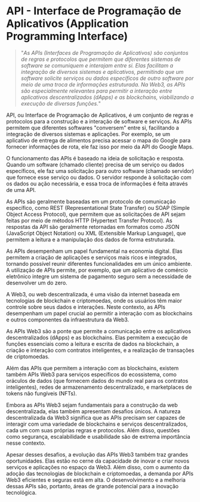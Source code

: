 # API - Interface de Programação de Aplicativos (Application Programming Interface)

>"*As APIs (Interfaces de Programação de Aplicativos) são conjuntos de regras e protocolos que permitem que diferentes sistemas de software se comuniquem e interajam entre si. Elas facilitam a integração de diversos sistemas e aplicativos, permitindo que um software solicite serviços ou dados específicos de outro software por meio de uma troca de informações estruturada. Na Web3, as APIs são especialmente relevantes para permitir a interação entre aplicativos descentralizados (dApps) e as blockchains, viabilizando a execução de diversas funções.*"

API, ou Interface de Programação de Aplicativos, é um conjunto de regras e protocolos para a construção e a interação de software e serviços. As APIs permitem que diferentes softwares "conversem" entre si, facilitando a integração de diversos sistemas e aplicações. Por exemplo, se um aplicativo de entrega de alimentos precisa acessar o mapa do Google para fornecer informações de rota, ele faz isso por meio da API do Google Maps.

O funcionamento das APIs é baseado na ideia de solicitação e resposta. Quando um software (chamado cliente) precisa de um serviço ou dados específicos, ele faz uma solicitação para outro software (chamado servidor) que fornece esse serviço ou dados. O servidor responde à solicitação com os dados ou ação necessária, e essa troca de informações é feita através de uma API.

As APIs são geralmente baseadas em um protocolo de comunicação específico, como REST (Representational State Transfer) ou SOAP (Simple Object Access Protocol), que permitem que as solicitações de API sejam feitas por meio de métodos HTTP (Hypertext Transfer Protocol). As respostas da API são geralmente retornadas em formatos como JSON (JavaScript Object Notation) ou XML (Extensible Markup Language), que permitem a leitura e a manipulação dos dados de forma estruturada.

As APIs desempenham um papel fundamental na economia digital. Elas permitem a criação de aplicações e serviços mais ricos e integrados, tornando possível reunir diferentes funcionalidades em um único ambiente. A utilização de APIs permite, por exemplo, que um aplicativo de comércio eletrônico integre um sistema de pagamento seguro sem a necessidade de desenvolver um do zero.

A Web3, ou web descentralizada, é uma visão da internet baseada em tecnologias de blockchain e criptomoedas, onde os usuários têm maior controle sobre seus dados e interações. Neste contexto, as APIs desempenham um papel crucial ao permitir a interação com as blockchains e outros componentes da infraestrutura da Web3.

As APIs Web3 são a ponte que permite a comunicação entre os aplicativos descentralizados (dApps) e as blockchains. Elas permitem a execução de funções essenciais como a leitura e escrita de dados na blockchain, a criação e interação com contratos inteligentes, e a realização de transações de criptomoedas.

Além das APIs que permitem a interação com as blockchains, existem também APIs Web3 para serviços específicos do ecossistema, como oráculos de dados (que fornecem dados do mundo real para os contratos inteligentes), redes de armazenamento descentralizado, e marketplaces de tokens não fungíveis (NFTs).

Embora as APIs Web3 sejam fundamentais para a construção da web descentralizada, elas também apresentam desafios únicos. A natureza descentralizada da Web3 significa que as APIs precisam ser capazes de interagir com uma variedade de blockchains e serviços descentralizados, cada um com suas próprias regras e protocolos. Além disso, questões como segurança, escalabilidade e usabilidade são de extrema importância nesse contexto.

Apesar desses desafios, a evolução das APIs Web3 também traz grandes oportunidades. Elas estão no cerne da capacidade de inovar e criar novos serviços e aplicações no espaço da Web3. Além disso, com o aumento da adoção das tecnologias de blockchain e criptomoedas, a demanda por APIs Web3 eficientes e seguras está em alta. O desenvolvimento e a melhoria dessas APIs são, portanto, áreas de grande potencial para a inovação tecnológica.